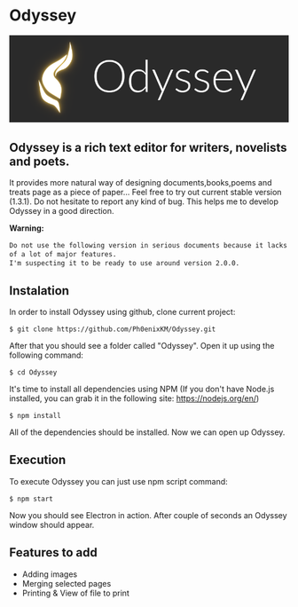 # Odyssey

![Odyssey Logo](https://github.com/Ph0enixKM/Odyssey/blob/dev/public/arts/logo-250.png)

## Odyssey is a rich text editor for writers, novelists and poets.
It provides more natural way of designing documents,books,poems
and treats page as a piece of paper...
Feel free to try out current stable version (1.3.1). Do not hesitate to report any kind of bug. This helps me to develop Odyssey
in a good direction.


**Warning:**

    Do not use the following version in serious documents because it lacks of a lot of major features.
    I'm suspecting it to be ready to use around version 2.0.0.

## Instalation
In order to install Odyssey using github, clone current project:

    $ git clone https://github.com/Ph0enixKM/Odyssey.git

After that you should see a folder called "Odyssey". Open it up using the following command:

    $ cd Odyssey

It's time to install all dependencies using NPM (If you don't have Node.js installed, you can grab it in the following site: https://nodejs.org/en/)

    $ npm install

All of the dependencies should be installed. Now we can open up Odyssey.

## Execution
To execute Odyssey you can just use npm script command:

    $ npm start

Now you should see Electron in action.
After couple of seconds an Odyssey window should appear.

## Features to add
- Adding images
- Merging selected pages
- Printing & View of file to print
